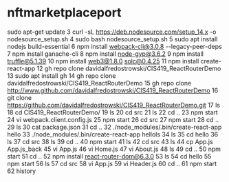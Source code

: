 # nftmarketplaceport
sudo apt-get update
    3  curl -sL https://deb.nodesource.com/setup_14.x -o nodesource_setup.sh
    4  sudo bash nodesource_setup.sh
    5  sudo apt install nodejs build-essential
    6  npm install webpack-cli@3.0.8 --legacy-peer-deps
    7  npm install ganache-cli
    8  npm install node-gyp@3.6.2
    9  npm install truffle@5.1.39
   10  npm install web3@1.8.0  solc@0.4.25
   11  npm install create-react-app
   12  gh repo clone davidalfredostrowski/CIS419_ReactRouterDemo
   13  sudo apt install gh
   14  gh repo clone davidalfredostrowski/CIS419_ReactRouterDemo
   15  gh repo clone http://www.github.com/davidalfredostrowski/CIS419_ReactRouterDemo
   16  git clone https://github.com/davidalfredostrowski/CIS419_ReactRouterDemo.git
   17  ls
   18  cd CIS419_ReactRouterDemo/
   19  ls
   20  cd src
   21  ls
   22  cd ..
   23  npm start
   24  vi webpack.client.config.js
   25  npm start
   26  cd src
   27  npm start
   28  cd ..
   29  ls
   30  cat package.json
   31  cd ..
   32  ./node_modules/.bin/create-react-app  hello
   33  ./node_modules/.bin/create-react-app  hellols
   34  ls
   35  cd hello
   36  ls
   37  cd src
   38  ls
   39  cd ..
   40  npm start
   41  ls
   42  cd src
   43  ls
   44  cp App.js   App.js_back
   45  vi App.js
   46  vi Home.js
   47  vi About.js
   48  ls
   49  cd ..
   50  npm start
   51  cd ..
   52  npm install react-router-dom@6.3.0
   53  ls
   54  cd hello
   55  npm start
   56  ls
   57  cd src
   58  vi App.js
   59  vi Header.js
   60  cd ..
   61  npm start
   62  history







